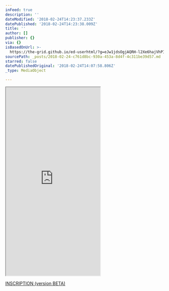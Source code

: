 ```yaml
---
inFeed: true
description: ''
dateModified: '2018-02-24T14:23:37.233Z'
datePublished: '2018-02-24T14:23:38.009Z'
title: ''
author: []
publisher: {}
via: {}
isBasedOnUrl: >-
  https://the-grid.github.io/ed-userhtml/?g=eJw1jdsOgjAQRH-l2Xe6hajVhPIvS7fKVrmEbUj8ezHo22Qmc07Lspn4ItUAtCQtaa3GxEJgmAoduRIOcKZb7esr3RvyDTvn6r5nf2IwQ5LHUAJcnIOuxZ3YtRpXWYohfU_R6BoDIGqhItH-NDbOI2ZF5SdujXX412fa6LhX-2ZHmWzWL_gouw-sPDwh
sourcePath: _posts/2018-02-24-c761d8bc-930a-453a-8d4f-4c311be39d57.md
starred: false
datePublishedOriginal: '2018-02-24T14:07:58.806Z'
_type: MediaObject

---
```

<iframe src="https://the-grid.github.io/ed-userhtml/?g=eJw1jdsOgjAQRH-l2Xe6hajVhPIvS7fKVrmEbUj8ezHo22Qmc07Lspn4ItUAtCQtaa3GxEJgmAoduRIOcKZb7esr3RvyDTvn6r5nf2IwQ5LHUAJcnIOuxZ3YtRpXWYohfU_R6BoDIGqhItH-NDbOI2ZF5SdujXX412fa6LhX-2ZHmWzWL_gouw-sPDwh" height="600" style=""></iframe>

[INSCRIPTION (version BETA)][0]

[0]: https://go.crisp.chat/chat/embed/?website_id=903a424d-9434-4960-b384-dadb0ceaf312